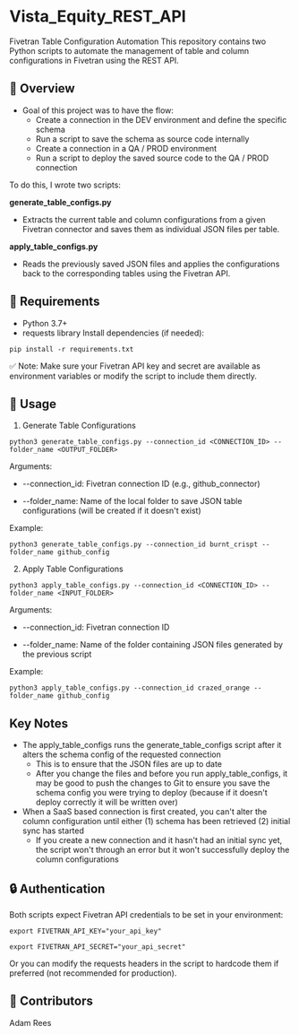 # Vista_Equity_REST_API
Fivetran Table Configuration Automation
This repository contains two Python scripts to automate the management of table and column configurations in Fivetran using the REST API.

## 📄 Overview
- Goal of this project was to have the flow:
  - Create a connection in the DEV environment and define the specific schema
  - Run a script to save the schema as source code internally
  - Create a connection in a QA / PROD environment
  - Run a script to deploy the saved source code to the QA / PROD connection 

To do this, I wrote two scripts:

**generate_table_configs.py**

- Extracts the current table and column configurations from a given Fivetran connector and saves them as individual JSON files per table.

**apply_table_configs.py**

- Reads the previously saved JSON files and applies the configurations back to the corresponding tables using the Fivetran API.

## 🧰 Requirements
- Python 3.7+
- requests library
Install dependencies (if needed):

``pip install -r requirements.txt``

✅ Note: Make sure your Fivetran API key and secret are available as environment variables or modify the script to include them directly.

## 🔧 Usage
1. Generate Table Configurations

`python3 generate_table_configs.py --connection_id <CONNECTION_ID> --folder_name <OUTPUT_FOLDER>`

Arguments:

- --connection_id: Fivetran connection ID (e.g., github_connector)

- --folder_name: Name of the local folder to save JSON table configurations (will be created if it doesn't exist)

Example:

`python3 generate_table_configs.py --connection_id burnt_crispt --folder_name github_config`

2. Apply Table Configurations

`python3 apply_table_configs.py --connection_id <CONNECTION_ID> --folder_name <INPUT_FOLDER>`

Arguments:

- --connection_id: Fivetran connection ID

- --folder_name: Name of the folder containing JSON files generated by the previous script

Example:

`python3 apply_table_configs.py --connection_id crazed_orange --folder_name github_config`

## Key Notes
- The apply_table_configs runs the generate_table_configs script after it alters the schema config of the requested connection
  - This is to ensure that the JSON files are up to date
  - After you change the files and before you run apply_table_configs, it may be good to push the changes to Git to ensure you save the schema config you were trying to deploy (because if it doesn't deploy correctly it will be written over)
- When a SaaS based connection is first created, you can't alter the column configuration until either (1) schema has been retrieved (2) initial sync has started
  - If you create a new connection and it hasn't had an initial sync yet, the script won't through an error but it won't successfully deploy the column configurations
 




## 🔒 Authentication
Both scripts expect Fivetran API credentials to be set in your environment:

``export FIVETRAN_API_KEY="your_api_key"``

`` export FIVETRAN_API_SECRET="your_api_secret" ``

Or you can modify the requests headers in the script to hardcode them if preferred (not recommended for production).

## 👥 Contributors
Adam Rees
